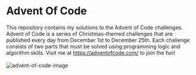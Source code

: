 # Advent Of Code 
This repository contains my solutions to the Advent of Code challenges. Advent of Code is a series of Christmas-themed challenges that are published every day from December 1st to December 25th. Each challenge consists of two parts that must be solved using programming logic and algorithm skills. Visit me at https://adventofcode.com/ to join the fun!</br></br>
![advent-of-code-image](https://blogs.sap.com/wp-content/uploads/2020/11/EkaoQQTXEAMA4BN.jpg)
